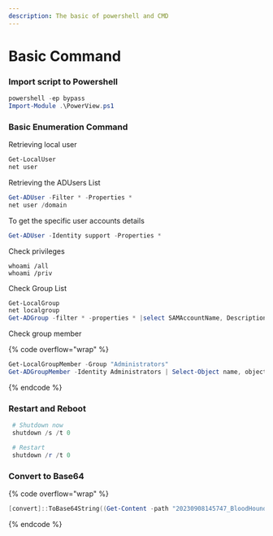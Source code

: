 ```yaml
---
description: The basic of powershell and CMD
---
```


# Basic Command

### Import script to Powershell

```powershell
powershell -ep bypass
Import-Module .\PowerView.ps1
```

### Basic Enumeration Command

Retrieving local user

```powershell
Get-LocalUser
net user
```

Retrieving the ADUsers List

```powershell
Get-ADUser -Filter * -Properties *
net user /domain
```

To get the specific user accounts details

```powershell
Get-ADUser -Identity support -Properties *
```

Check privileges

```
whoami /all
whoami /priv
```

Check Group List

```powershell
Get-LocalGroup
net localgroup
Get-ADGroup -filter * -properties * |select SAMAccountName, Description
```

Check group member

{% code overflow="wrap" %}
```powershell
Get-LocalGroupMember -Group "Administrators"
Get-ADGroupMember -Identity Administrators | Select-Object name, objectClass,distinguishedName
```
{% endcode %}

### Restart and Reboot

```powershell
 # Shutdown now
 shutdown /s /t 0

 # Restart
 shutdown /r /t 0
```

### Convert to Base64

{% code overflow="wrap" %}
```powershell
[convert]::ToBase64String((Get-Content -path "20230908145747_BloodHound.zip" -Encoding byte))
```
{% endcode %}
